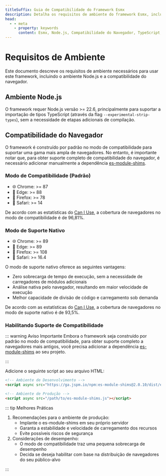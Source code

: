 ```yaml
---
titleSuffix: Guia de Compatibilidade do Framework Esmx
description: Detalha os requisitos de ambiente do framework Esmx, incluindo requisitos de versão do Node.js e compatibilidade do navegador, ajudando os desenvolvedores a configurar corretamente o ambiente de desenvolvimento.
head:
  - - meta
    - property: keywords
      content: Esmx, Node.js, Compatibilidade do Navegador, TypeScript, es-module-shims, Configuração do Ambiente
---
```


# Requisitos de Ambiente

Este documento descreve os requisitos de ambiente necessários para usar este framework, incluindo o ambiente Node.js e a compatibilidade do navegador.

## Ambiente Node.js

O framework requer Node.js versão >= 22.6, principalmente para suportar a importação de tipos TypeScript (através da flag `--experimental-strip-types`), sem a necessidade de etapas adicionais de compilação.

## Compatibilidade do Navegador

O framework é construído por padrão no modo de compatibilidade para suportar uma gama mais ampla de navegadores. No entanto, é importante notar que, para obter suporte completo de compatibilidade do navegador, é necessário adicionar manualmente a dependência [es-module-shims](https://github.com/guybedford/es-module-shims).

### Modo de Compatibilidade (Padrão)
- 🌐 Chrome: >= 87
- 🔷 Edge: >= 88
- 🦊 Firefox: >= 78
- 🧭 Safari: >= 14

De acordo com as estatísticas do [Can I Use](https://caniuse.com/?search=dynamic%20import), a cobertura de navegadores no modo de compatibilidade é de 96,81%.

### Modo de Suporte Nativo
- 🌐 Chrome: >= 89
- 🔷 Edge: >= 89
- 🦊 Firefox: >= 108
- 🧭 Safari: >= 16.4

O modo de suporte nativo oferece as seguintes vantagens:
- Zero sobrecarga de tempo de execução, sem a necessidade de carregadores de módulos adicionais
- Análise nativa pelo navegador, resultando em maior velocidade de execução
- Melhor capacidade de divisão de código e carregamento sob demanda

De acordo com as estatísticas do [Can I Use](https://caniuse.com/?search=importmap), a cobertura de navegadores no modo de suporte nativo é de 93,5%.

### Habilitando Suporte de Compatibilidade

::: warning Aviso Importante
Embora o framework seja construído por padrão no modo de compatibilidade, para obter suporte completo a navegadores mais antigos, você precisa adicionar a dependência [es-module-shims](https://github.com/guybedford/es-module-shims) ao seu projeto.

:::

Adicione o seguinte script ao seu arquivo HTML:

```html
<!-- Ambiente de Desenvolvimento -->
<script async src="https://ga.jspm.io/npm:es-module-shims@2.0.10/dist/es-module-shims.js"></script>

<!-- Ambiente de Produção -->
<script async src="/path/to/es-module-shims.js"></script>
```

::: tip Melhores Práticas

1. Recomendações para o ambiente de produção:
   - Implante o es-module-shims em seu próprio servidor
   - Garanta a estabilidade e velocidade de carregamento dos recursos
   - Evite possíveis riscos de segurança
2. Considerações de desempenho:
   - O modo de compatibilidade traz uma pequena sobrecarga de desempenho
   - Decida se deseja habilitar com base na distribuição de navegadores do seu público-alvo

:::